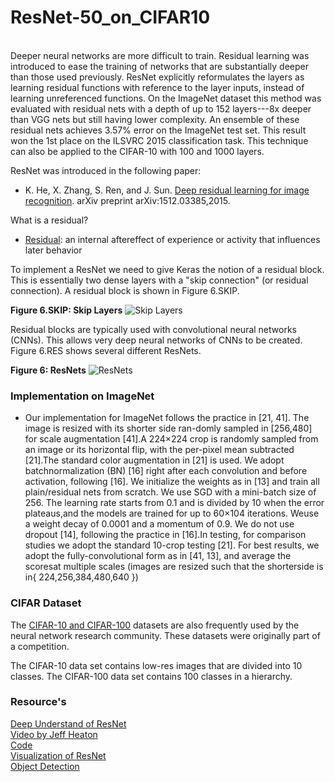 # ResNet-50_on_CIFAR10
<br>
Deeper neural networks are more difficult to train. Residual learning was introduced to ease the training of networks that are substantially deeper than those used previously. ResNet explicitly reformulates the layers as learning residual functions with reference to the layer inputs, instead of learning unreferenced functions. On the ImageNet dataset this method was evaluated with residual nets with a depth of up to 152 layers---8x deeper than VGG nets but still having lower complexity. An ensemble of these residual nets achieves 3.57% error on the ImageNet test set. This result won the 1st place on the ILSVRC 2015 classification task. This technique can also be applied to the CIFAR-10 with 100 and 1000 layers. 

ResNet was introduced in the following paper:

* K. He, X. Zhang, S. Ren, and J. Sun. [Deep residual learning for image recognition](https://arxiv.org/abs/1512.03385). arXiv preprint arXiv:1512.03385,2015.

What is a residual?

* [Residual](https://www.merriam-webster.com/dictionary/residual): an internal aftereffect of experience or activity that influences later behavior

To implement a ResNet we need to give Keras the notion of a residual block.  This is essentially two dense layers with a "skip connection" (or residual connection).  A residual block is shown in Figure 6.SKIP.


**Figure 6.SKIP: Skip Layers**
![Skip Layers](https://raw.githubusercontent.com/jeffheaton/t81_558_deep_learning/master/images/skip-layer.png "Skip Layers")

Residual blocks are typically used with convolutional neural networks (CNNs).  This allows very deep neural networks of CNNs to be created.  Figure 6.RES shows several different ResNets.

**Figure 6: ResNets**
![ResNets](https://raw.githubusercontent.com/jeffheaton/t81_558_deep_learning/master/images/resnet.png "ResNets")

### **Implementation on ImageNet**
 
- Our implementation for ImageNet follows the practice in [21, 41]. The image is resized with its shorter side ran-domly sampled in [256,480] for scale augmentation [41].A 224×224 crop is randomly sampled from an image or its horizontal flip, with the per-pixel mean subtracted [21].The standard color augmentation in [21] is used. We adopt batchnormalization (BN) [16] right  after each convolution and before activation, following [16]. We initialize the weights as in [13] and train all plain/residual nets from scratch. We use SGD with a mini-batch size of 256. The learning rate starts from 0.1 and is divided by 10 when the error plateaus,and the models are trained for up to 60×104 iterations. Weuse a weight decay of 0.0001 and a momentum of 0.9.  We do not use dropout [14], following the practice in [16].In testing, for comparison studies we adopt the standard 10-crop testing [21]. For best results, we adopt the fully-convolutional form as in [41, 13], and average the scoresat multiple scales (images are resized such that the shorterside is in{ 224,256,384,480,640 })

### CIFAR Dataset

The [CIFAR-10 and CIFAR-100](https://www.cs.toronto.edu/~kriz/cifar.html) datasets are also frequently used by the neural network research community.  These datasets were originally part of a competition. 

The CIFAR-10 data set contains low-res images that are divided into 10 classes.  The CIFAR-100 data set contains 100 classes in a hierarchy. 


### Resource's
[Deep Understand of ResNet](https://cv-tricks.com/keras/understand-implement-resnets/#:~:text=The%20major%20differences%20between%20ResNet,the%20form%20of%20identity%20connection)<br>
[Video by Jeff Heaton](https://youtu.be/qMFKsMeE6fM)<br>
[Code](https://github.com/keras-team/keras-applications/blob/master/keras_applications/resnet50.py)<br>
[Visualization of ResNet](http://ethereon.github.io/netscope/#/gist/db945b393d40bfa26006)<br>
[Object Detection](https://www.kaggle.com/shivamb/objects-bounding-boxes-using-resnet50-imageai)

